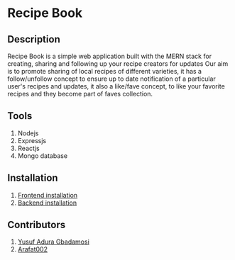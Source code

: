 # Recipe Book

## Description
Recipe Book is a simple web application built with the MERN stack for  creating, sharing and following up your recipe creators for updates
Our aim is to promote sharing of local recipes of different varieties, it has a follow/unfollow concept to ensure up to date notification of a particular user's recipes and updates, it also a like/fave concept, to like your favorite recipes and they become part of faves collection.

## Tools
1. Nodejs
1. Expressjs
1. Reactjs
1. Mongo database

## Installation
1. [Frontend installation](recipe_book_frontend/README.md)
1. [Backend installation](recipe_book_backend/api/v1/README.md)

## Contributors
1. [Yusuf Adura Gbadamosi](https://github.com/ygbadamosi662)
1. [Arafat002](https://github.com/Arafat002)
